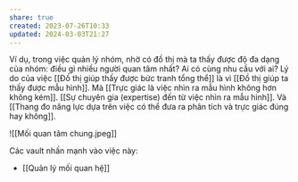 ```yaml
---
share: true
created: 2023-07-26T10:33
updated: 2024-03-03T21:27
---
```

Ví dụ, trong việc quản lý nhóm, nhờ có đồ thị mà ta thấy được độ đa dạng của nhóm: điều gì nhiều người quan tâm nhất? Ai có cùng nhu cầu với ai? Lý do của việc [[Đồ thị giúp thấy được bức tranh tổng thể]] là vì [[Đồ thị giúp ta thấy được mẫu hình]]. Mà [[Trực giác là việc nhìn ra mẫu hình không hơn không kém]]. [[Sự chuyên gia (expertise) đến từ việc nhìn ra mẫu hình]]. Và [[Thang đo năng lực dựa trên việc có thể đưa ra phân tích và trực giác đúng hay không]]. 


![[Mối quan tâm chung.jpeg]]

Các vault nhấn mạnh vào việc này:
- [[Quản lý mối quan hệ]]
